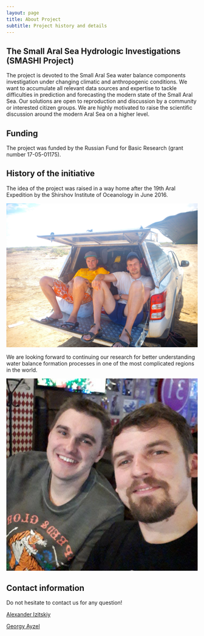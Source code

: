 ```yaml
---
layout: page
title: About Project
subtitle: Project history and details
---
```


## The Small Aral Sea Hydrologic Investigations (SMASHI Project)

The project is devoted to the Small Aral Sea water balance components investigation under changing climatic and anthropogenic conditions. We want to accumulate all relevant data sources and expertise to tackle difficulties in prediction and forecasting the modern state of the Small Aral Sea. Our solutions are open to reproduction and discussion by a community or interested citizen groups. We are highly motivated to raise the scientific discussion around the modern Aral Sea on a higher level.

## Funding

The project was funded by the Russian Fund for Basic Research (grant number 17-05-01175).

## History of the initiative

The idea of the project was raised in a way home after the 19th Aral Expedition by the Shirshov Institute of Oceanology in June 2016.

![smashi team on the Small Aral Sea](https://raw.githubusercontent.com/SMASHIproject/smashiproject.github.io/master/img/smashi_team_1.jpg)

We are looking forward to continuing our research for better understanding water balance formation processes in one of the most complicated regions in the world.

![smashi team works under the report in Moscow](https://raw.githubusercontent.com/SMASHIproject/smashiproject.github.io/master/img/smashi_team_2.jpg)

## Contact information

Do not hesitate to contact us for any question!

[Alexander Izitskiy](https://t.me/fearingil)

[Georgy Ayzel](https://t.me/hydrogo)
